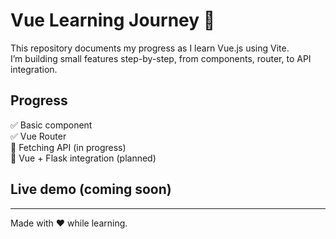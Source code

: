 # Vue Learning Journey 🚀

This repository documents my progress as I learn Vue.js using Vite.  
I’m building small features step-by-step, from components, router, to API integration.

## Progress
✅ Basic component  
✅ Vue Router  
🔄 Fetching API (in progress)  
🔲 Vue + Flask integration (planned)

## Live demo (coming soon)

---

Made with ❤️ while learning.
